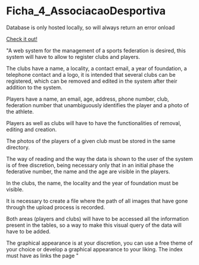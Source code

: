 # Ficha_4_AssociacaoDesportiva

Database is only hosted locally, so will always return an error onload

<a href="https://lidofen.github.io/Ficha_4_AssociacaoDesportiva" target="_blank">Check it out!</a>

 
"A web system for the management of a sports federation is desired, this system will have to allow to register clubs and players. 

The clubs have a name, a locality, a contact email, a year of foundation, a telephone contact and a logo, it is intended that several clubs can be registered, which can be removed and edited in the system after their addition to the system. 

Players have a name, an email, age, address, phone number, club, federation number that unambiguously identifies the player and a photo of the athlete. 

Players as well as clubs will have to have the functionalities of removal, editing and creation. 

The photos of the players of a given club must be stored in the same directory. 

The way of reading and the way the data is shown to the user of the system is of free discretion, being necessary only that in an initial phase the federative number, the name and the age are visible in the players. 

In the clubs, the name, the locality and the year of foundation must be visible. 

It is necessary to create a file where the path of all images that have gone through the upload process is recorded. 

Both areas (players and clubs) will have to be accessed all the information present in the tables, so a way to make this visual query of the data will have to be added.

The graphical appearance is at your discretion, you can use a free theme of your choice or develop a graphical appearance to your liking. The index must have as links the page "
